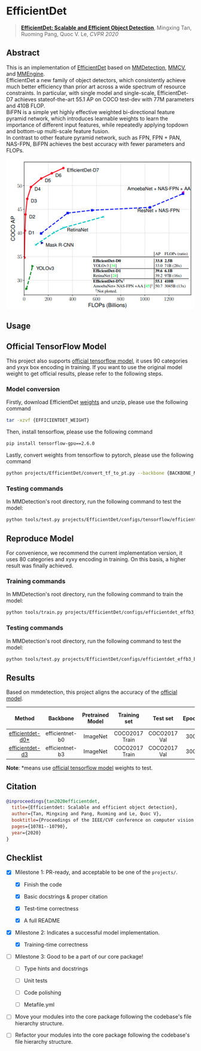 # EfficientDet

> [**EfficientDet: Scalable and Efficient Object Detection**](https://arxiv.org/pdf/1911.09070.pdf),
> Mingxing Tan, Ruoming Pang, Quoc V. Le,
> *CVPR 2020*

## Abstract

This is an implementation of [EfficientDet](https://github.com/google/automl) based on [MMDetection](https://github.com/vbti-development/onedl-mmdetection/tree/main), [MMCV](https://github.com/vbti-development/onedl-mmcv), and [MMEngine](https://github.com/vbti-development/onedl-mmengine).
<br>
EfficientDet a new family of object detectors, which consistently achieve much better efficiency than prior art across a wide
spectrum of resource constraints.
In particular, with single model and single-scale, EfficientDet-D7 achieves stateof-the-art 55.1 AP on COCO test-dev with 77M parameters and 410B FLOP.
<br>
BiFPN is a simple yet highly effective weighted bi-directional feature pyramid network, which introduces learnable weights to learn the importance of different input features, while repeatedly applying topdown and bottom-up multi-scale feature fusion.
<br>
In contrast to other feature pyramid network, such as FPN, FPN + PAN, NAS-FPN, BiFPN achieves  the best accuracy with fewer parameters and FLOPs.

<div align="center">
<img src="https://github.com/zwhus/pictures/raw/main/Screenshot%20from%202023-01-31%2010-38-51.png">
</div>

## Usage

## Official TensorFlow Model

This project also supports [official tensorflow model](https://github.com/google/automl), it uses 90 categories and yxyx box encoding in training. If you want to use the original model weight to get official results, please refer to the following steps.

### Model conversion

Firstly, download EfficientDet [weights](https://github.com/google/automl/tree/master/efficientdet) and unzip,  please use the following command

```bash
tar -xzvf {EFFICIENTDET_WEIGHT}
```

Then, install tensorflow, please use the following command

```bash
pip install tensorflow-gpu==2.6.0
```

Lastly, convert weights from tensorflow to pytorch, please use the following command

```bash
python projects/EfficientDet/convert_tf_to_pt.py --backbone {BACKBONE_NAME} --tensorflow_weight {TENSORFLOW_WEIGHT_PATH} --out_weight {OUT_PATH}
```

### Testing commands

In MMDetection's root directory, run the following command to test the model:

```bash
python tools/test.py projects/EfficientDet/configs/tensorflow/efficientdet_effb0_bifpn_8xb16-crop512-300e_coco_tf.py ${CHECKPOINT_PATH}
```

## Reproduce Model

For convenience, we recommend the current implementation version, it uses 80 categories and xyxy encoding in training. On this basis, a higher result was finally achieved.

### Training commands

In MMDetection's root directory, run the following command to train the model:

```bash
python tools/train.py projects/EfficientDet/configs/efficientdet_effb3_bifpn_8xb16-crop896-300e_coco.py
```

### Testing commands

In MMDetection's root directory, run the following command to test the model:

```bash
python tools/test.py projects/EfficientDet/configs/efficientdet_effb3_bifpn_8xb16-crop896-300e_coco.py ${CHECKPOINT_PATH}
```

## Results

Based on mmdetection, this project aligns the accuracy of the [official model](https://github.com/google/automl).

|                                                        Method                                                        |    Backbone     | Pretrained Model |  Training set  |   Test set   | Epoch | Val Box AP | Official AP |                                                                                                                                                                                                Download                                                                                                                                                                                                |
| :------------------------------------------------------------------------------------------------------------------: | :-------------: | :--------------: | :------------: | :----------: | :---: | :--------: | :---------: | :----------------------------------------------------------------------------------------------------------------------------------------------------------------------------------------------------------------------------------------------------------------------------------------------------------------------------------------------------------------------------------------------------: |
| [efficientdet-d0\*](projects/EfficientDet/configs/tensorflow/efficientdet_effb0_bifpn_8xb16-crop512-300e_coco_tf.py) | efficientnet-b0 |     ImageNet     | COCO2017 Train | COCO2017 Val |  300  |    34.4    |    34.3     |                                                                                                                                                                                                                                                                                                                                                                                                        |
|         [efficientdet-d3](projects/EfficientDet/configs/efficientdet_effb3_bifpn_8xb16-crop896-300e_coco.py)         | efficientnet-b3 |     ImageNet     | COCO2017 Train | COCO2017 Val |  300  |    47.2    |    46.8     | [model](https://pub-ed9ed750ddcc469da251e2d1a2cea382.r2.dev/mmdetection/v3.0/efficientdet/efficientdet_effb3_bifpn_8xb16-crop896-300e_coco/efficientdet_effb3_bifpn_8xb16-crop896-300e_coco_20230223_122457-e6f7a833.pth) \| [log](https://pub-ed9ed750ddcc469da251e2d1a2cea382.r2.dev/mmdetection/v3.0/efficientdet/efficientdet_effb3_bifpn_8xb16-crop896-300e_coco/efficientdet_effb3_bifpn_8xb16-crop896-300e_coco_20230223_122457.log.json) |

**Note**:
\*means use [official tensorflow model](https://github.com/google/automl) weights to test.

## Citation

```BibTeX
@inproceedings{tan2020efficientdet,
  title={Efficientdet: Scalable and efficient object detection},
  author={Tan, Mingxing and Pang, Ruoming and Le, Quoc V},
  booktitle={Proceedings of the IEEE/CVF conference on computer vision and pattern recognition},
  pages={10781--10790},
  year={2020}
}
```

## Checklist

<!-- Here is a checklist illustrating a usual development workflow of a successful project, and also serves as an overview of this project's progress. The PIC (person in charge) or contributors of this project should check all the items that they believe have been finished, which will further be verified by codebase maintainers via a PR.
OpenMMLab's maintainer will review the code to ensure the project's quality. Reaching the first milestone means that this project suffices the minimum requirement of being merged into 'projects/'. But this project is only eligible to become a part of the core package upon attaining the last milestone.
Note that keeping this section up-to-date is crucial not only for this project's developers but the entire community, since there might be some other contributors joining this project and deciding their starting point from this list. It also helps maintainers accurately estimate time and effort on further code polishing, if needed.
A project does not necessarily have to be finished in a single PR, but it's essential for the project to at least reach the first milestone in its very first PR. -->

- [x] Milestone 1: PR-ready, and acceptable to be one of the `projects/`.

  - [x] Finish the code

    <!-- The code's design shall follow existing interfaces and convention. For example, each model component should be registered into `mmdet.registry.MODELS` and configurable via a config file. -->

  - [x] Basic docstrings & proper citation

    <!-- Each major object should contain a docstring, describing its functionality and arguments. If you have adapted the code from other open-source projects, don't forget to cite the source project in docstring and make sure your behavior is not against its license. Typically, we do not accept any code snippet under GPL license. [A Short Guide to Open Source Licenses](https://medium.com/nationwide-technology/a-short-guide-to-open-source-licenses-cf5b1c329edd) -->

  - [x] Test-time correctness

    <!-- If you are reproducing the result from a paper, make sure your model's inference-time performance matches that in the original paper. The weights usually could be obtained by simply renaming the keys in the official pre-trained weights. This test could be skipped though, if you are able to prove the training-time correctness and check the second milestone. -->

  - [x] A full README

    <!-- As this template does. -->

- [x] Milestone 2: Indicates a successful model implementation.

  - [x] Training-time correctness

    <!-- If you are reproducing the result from a paper, checking this item means that you should have trained your model from scratch based on the original paper's specification and verified that the final result matches the report within a minor error range. -->

- [ ] Milestone 3: Good to be a part of our core package!

  - [ ] Type hints and docstrings

    <!-- Ideally *all* the methods should have [type hints](https://www.pythontutorial.net/python-basics/python-type-hints/) and [docstrings](https://google.github.io/styleguide/pyguide.html#381-docstrings). [Example](https://github.com/vbti-development/onedl-mmdetection/blob/5b0d5b40d5c6cfda906db7464ca22cbd4396728a/mmdet/datasets/transforms/transforms.py#L41-L169) -->

  - [ ] Unit tests

    <!-- Unit tests for each module are required. [Example](https://github.com/vbti-development/onedl-mmdetection/blob/5b0d5b40d5c6cfda906db7464ca22cbd4396728a/tests/test_datasets/test_transforms/test_transforms.py#L35-L88) -->

  - [ ] Code polishing

    <!-- Refactor your code according to reviewer's comment. -->

  - [ ] Metafile.yml

    <!-- It will be parsed by MIM and Inferencer. [Example](https://github.com/vbti-development/onedl-mmdetection/blob/main/configs/faster_rcnn/metafile.yml) -->

- [ ] Move your modules into the core package following the codebase's file hierarchy structure.

  <!-- In particular, you may have to refactor this README into a standard one. [Example](https://github.com/vbti-development/onedl-mmdetection/blob/main/configs/faster_rcnn/README.md) -->

- [ ] Refactor your modules into the core package following the codebase's file hierarchy structure.
